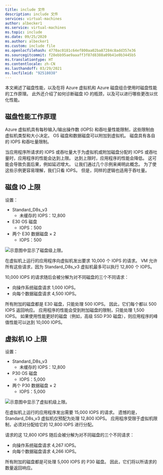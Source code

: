 ```yaml
---
title: include 文件
description: include 文件
services: virtual-machines
author: albecker1
ms.service: virtual-machines
ms.topic: include
ms.date: 09/25/2020
ms.author: albecker1
ms.custom: include file
ms.openlocfilehash: 4770ac0181c64ef800aa02ba87284c8add357e36
ms.sourcegitcommit: f28ebb95ae9aaaff3f87d8388a09b41e0b3445b5
ms.translationtype: HT
ms.contentlocale: zh-CN
ms.lasthandoff: 03/29/2021
ms.locfileid: "92518038"
---
```

本文阐述了磁盘性能，以及在将 Azure 虚拟机和 Azure 磁盘组合使用时磁盘性能的工作原理。 此外还介绍了如何诊断磁盘 IO 的瓶颈，以及可以进行哪些更改以优化性能。

## <a name="how-does-disk-performance-work"></a>磁盘性能工作原理
Azure 虚拟机具有每秒输入/输出操作数 (IOPS) 和吞吐量性能限制，这些限制由虚拟机类型和大小决定。 OS 磁盘和数据磁盘可以附加到虚拟机。 磁盘具有各自的 IOPS 和吞吐量限制。

当应用程序所请求的 IOPS 或吞吐量大于为虚拟机或附加磁盘分配的 IOPS 或吞吐量时，应用程序的性能会达到上限。 达到上限时，应用程序的性能会降低。 这可能会导致负面后果，例如延迟增大。 让我们通过几个示例来阐明此概念。 为了使这些示例更容易理解，我们只看 IOPS。 但是，同样的逻辑也适用于吞吐量。

## <a name="disk-io-capping"></a>磁盘 IO 上限

设置：

- Standard_D8s_v3
  - 未缓存的 IOPS：12,800
- E30 OS 磁盘
  - IOPS：500
- 两个 E30 数据磁盘 × 2
  - IOPS：500

![示意图中显示了磁盘级上限。](media/vm-disk-performance/disk-level-throttling.jpg)

在虚拟机上运行的应用程序向虚拟机发出要求 10,000 个 IOPS 的请求。 VM 允许所有这些请求，因为 Standard_D8s_v3 虚拟机最多可以执行 12,800 个 IOPS。

10,000 IOPS 的请求随后会被分解为对不同磁盘的三个不同请求：

- 向操作系统磁盘请求 1,000 IOPS。
- 向每个数据磁盘请求 4,500 IOPS。

所有附加的磁盘都是 E30 磁盘，只能处理 500 IOPS。 因此，它们每个都以 500 IOPS 返回响应。 应用程序的性能会受到附加磁盘的限制，只能处理 1,500 IOPS。 如果使用性能更好的磁盘（例如，高级 SSD P30 磁盘），则应用程序的峰值性能可以达到 10,000 IOPS。

## <a name="virtual-machine-io-capping"></a>虚拟机 IO 上限

设置：

- Standard_D8s_v3
  - 未缓存的 IOPS：12,800
- P30 OS 磁盘
  - IOPS：5,000
- 两个 P30 数据磁盘 × 2
  - IOPS：5,000

![示意图中显示了虚拟机级上限。](media/vm-disk-performance/vm-level-throttling.jpg)

在虚拟机上运行的应用程序发出需要 15,000 IOPS 的请求。 遗憾的是，Standard_D8s_v3 虚拟机仅预配为处理 12,800 IOPS。 应用程序受限于虚拟机限制，必须对分配给它的 12,800 IOPS 进行分配。

请求的这 12,800 IOPS 随后会被分解为对不同磁盘的三个不同请求：

- 向操作系统磁盘请求 4,267 IOPS。
- 向每个数据磁盘请求 4,266 IOPS。

所有附加的磁盘都是可处理 5,000 IOPS 的 P30 磁盘。 因此，它们将以所请求的数量返回响应。
